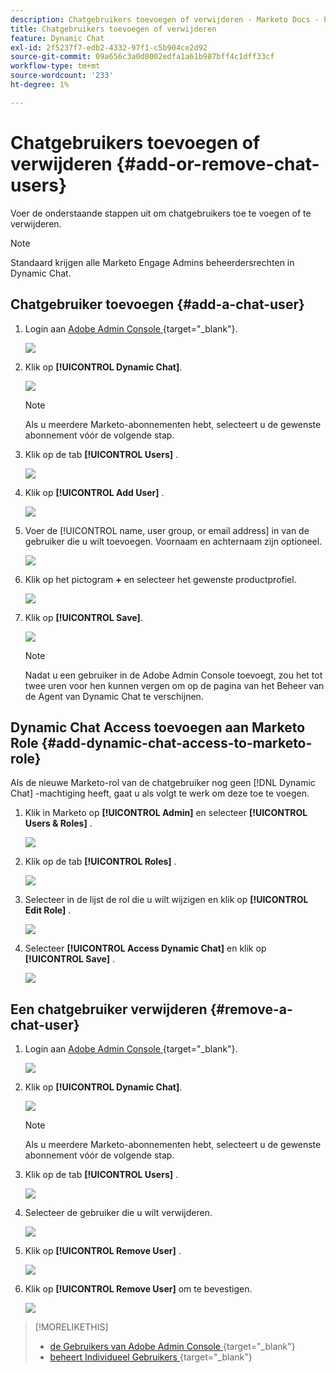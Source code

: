 ```yaml
---
description: Chatgebruikers toevoegen of verwijderen - Marketo Docs - Productdocumentatie
title: Chatgebruikers toevoegen of verwijderen
feature: Dynamic Chat
exl-id: 2f5237f7-edb2-4332-97f1-c5b904ce2d92
source-git-commit: 09a656c3a0d0002edfa1a61b987bff4c1dff33cf
workflow-type: tm+mt
source-wordcount: '233'
ht-degree: 1%

---
```


# Chatgebruikers toevoegen of verwijderen {#add-or-remove-chat-users}

Voer de onderstaande stappen uit om chatgebruikers toe te voegen of te verwijderen.

>[!NOTE]
>
>Standaard krijgen alle Marketo Engage Admins beheerdersrechten in Dynamic Chat.

## Chatgebruiker toevoegen {#add-a-chat-user}

1. Login aan [ Adobe Admin Console ](https://adminconsole.adobe.com/){target="_blank"}.

   ![](assets/add-or-remove-chat-users-1.png)

1. Klik op **[!UICONTROL Dynamic Chat]**.

   ![](assets/add-or-remove-chat-users-2.png)

   >[!NOTE]
   >
   >Als u meerdere Marketo-abonnementen hebt, selecteert u de gewenste abonnement vóór de volgende stap.

1. Klik op de tab **[!UICONTROL Users]** .

   ![](assets/add-or-remove-chat-users-3.png)

1. Klik op **[!UICONTROL Add User]** .

   ![](assets/add-or-remove-chat-users-4.png)

1. Voer de [!UICONTROL name, user group, or email address] in van de gebruiker die u wilt toevoegen. Voornaam en achternaam zijn optioneel.

   ![](assets/add-or-remove-chat-users-5.png)

1. Klik op het pictogram **+** en selecteer het gewenste productprofiel.

   ![](assets/add-or-remove-chat-users-6.png)

1. Klik op **[!UICONTROL Save]**.

   ![](assets/add-or-remove-chat-users-7.png)

   >[!NOTE]
   >
   >Nadat u een gebruiker in de Adobe Admin Console toevoegt, zou het tot twee uren voor hen kunnen vergen om op de pagina van het Beheer van de Agent van Dynamic Chat te verschijnen.

## Dynamic Chat Access toevoegen aan Marketo Role {#add-dynamic-chat-access-to-marketo-role}

Als de nieuwe Marketo-rol van de chatgebruiker nog geen [!DNL Dynamic Chat] -machtiging heeft, gaat u als volgt te werk om deze toe te voegen.

1. Klik in Marketo op **[!UICONTROL Admin]** en selecteer **[!UICONTROL Users & Roles]** .

   ![](assets/add-or-remove-chat-users-8.png)

1. Klik op de tab **[!UICONTROL Roles]** .

   ![](assets/add-or-remove-chat-users-9.png)

1. Selecteer in de lijst de rol die u wilt wijzigen en klik op **[!UICONTROL Edit Role]** .

   ![](assets/add-or-remove-chat-users-10.png)

1. Selecteer **[!UICONTROL Access Dynamic Chat]** en klik op **[!UICONTROL Save]** .

   ![](assets/add-or-remove-chat-users-11.png)

## Een chatgebruiker verwijderen {#remove-a-chat-user}

1. Login aan [ Adobe Admin Console ](https://adminconsole.adobe.com/){target="_blank"}.

   ![](assets/add-or-remove-chat-users-12.png)

1. Klik op **[!UICONTROL Dynamic Chat]**.

   ![](assets/add-or-remove-chat-users-13.png)

   >[!NOTE]
   >
   >Als u meerdere Marketo-abonnementen hebt, selecteert u de gewenste abonnement vóór de volgende stap.

1. Klik op de tab **[!UICONTROL Users]** .

   ![](assets/add-or-remove-chat-users-14.png)

1. Selecteer de gebruiker die u wilt verwijderen.

   ![](assets/add-or-remove-chat-users-15.png)

1. Klik op **[!UICONTROL Remove User]** .

   ![](assets/add-or-remove-chat-users-16.png)

1. Klik op **[!UICONTROL Remove User]** om te bevestigen.

   ![](assets/add-or-remove-chat-users-17.png)

>[!MORELIKETHIS]
>
>* [ de Gebruikers van Adobe Admin Console ](https://helpx.adobe.com/enterprise/using/users.html){target="_blank"}
>* [ beheert Individueel Gebruikers ](https://helpx.adobe.com/enterprise/using/manage-users-individually.html){target="_blank"}
